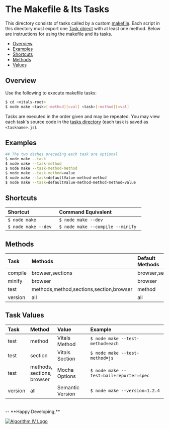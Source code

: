 # The Makefile & Its Tasks
This directory consists of tasks called by a custom [makefile](https://github.com/imaginate/vitals/blob/master/make.js). Each script in this directory must export one [Task object](https://github.com/imaginate/vitals/blob/master/tasks/helpers/task.js) with at least one method. Below are instructions for using the makefile and its tasks.
- [Overview](#overview)
- [Examples](#examples)
- [Shortcuts](#shortcuts)
- [Methods](#methods)
- [Values](#values)


## Overview
Use the following to execute makefile tasks:
```bash
$ cd <vitals-root>
$ node make <task>[-method][=val] <task>[-method][=val]
```
Tasks are executed in the order given and may be repeated. You may view each task's source code in the [tasks directory](https://github.com/imaginate/vitals/tree/master/_tasks) (each task is saved as ``` <taskname>.js ```).


## Examples
```bash
## The two dashes preceding each task are optional
$ node make --task
$ node make --task-method
$ node make --task-method-method
$ node make --task-method=value
$ node make --task=defaultValue-method-method
$ node make --task=defaultValue-method-method-method=value
```


## Shortcuts
| Shortcut                 | Command Equivalent                    |
| :----------------------- | :------------------------------------ |
| ```$ node make ```       | ```$ node make --dev ```              |
| ```$ node make --dev ``` | ```$ node make --compile --minify ``` |


## Methods
| Task    | Methods                                 | Default Methods  |
| :------ | :-------------------------------------- | :--------------- |
| compile | browser,sections                        | browser,sections |
| minify  | browser                                 | browser          |
| test    | methods,method,sections,section,browser | method           |
| version | all                                     | all              |


## Task Values
| Task    | Method                           | Value            | Example                                      |
| :------ | :------------------------------- | :--------------- | :------------------------------------------- |
| test    | method                           | Vitals Method    | ```$ node make --test-method=each ```        |
| test    | section                          | Vitals Section   | ```$ node make --test-method=js ```          |
| test    | methods,<br>sections,<br>browser | Mocha Options    | ```$ node make --test=bail+reporter=spec ``` |
| version | all                              | Semantic Version | ```$ node make --version=1.2.4 ```           |


<br>
--
**Happy Developing,**

<a href="http://www.algorithmiv.com/vitals"><img src="http://www.algorithmiv.com/images/aIV-logo.png" alt="Algorithm IV Logo" /></a>
